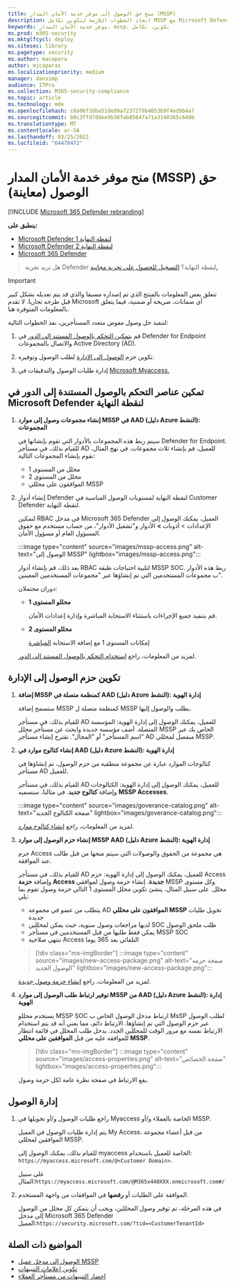 ```yaml
---
title: منح حق الوصول إلى موفر خدمة الأمان المدار (MSSP)
description: اتخاذ الخطوات اللازمة لتكوين تكامل MSSP مع Microsoft Defender لنقطة النهاية
keywords: موفر خدمة الأمان المدار، mssp، تكوين، تكامل
ms.prod: m365-security
ms.mktglfcycl: deploy
ms.sitesec: library
ms.pagetype: security
ms.author: macapara
author: mjcaparas
ms.localizationpriority: medium
manager: dansimp
audience: ITPro
ms.collection: M365-security-compliance
ms.topic: article
ms.technology: mde
ms.openlocfilehash: c8a96f3dba51de09a7237279b4053b9f4ed9b4a7
ms.sourcegitcommit: b0c3ffd7ddee9b30fab85047a71a31483b5c649b
ms.translationtype: MT
ms.contentlocale: ar-SA
ms.lasthandoff: 03/25/2022
ms.locfileid: "64470472"
---
```

# <a name="grant-managed-security-service-provider-mssp-access-preview"></a>منح موفر خدمة الأمان المدار (MSSP) حق الوصول (معاينة)

[!INCLUDE [Microsoft 365 Defender rebranding](../../includes/microsoft-defender.md)]

**ينطبق على:**
- [Microsoft Defender لنقطة النهاية 1](https://go.microsoft.com/fwlink/p/?linkid=2154037)
- [Microsoft Defender لنقطة النهاية 2](https://go.microsoft.com/fwlink/p/?linkid=2154037)
- [Microsoft 365 Defender](https://go.microsoft.com/fwlink/?linkid=2118804)

> هل تريد تجربة Defender لنقطة النهاية؟ [التسجيل للحصول على تجربة مجانية.](https://signup.microsoft.com/create-account/signup?products=7f379fee-c4f9-4278-b0a1-e4c8c2fcdf7e&ru=https://aka.ms/MDEp2OpenTrial?ocid=docs-mssp-support-abovefoldlink)

> [!IMPORTANT]
> تتعلق بعض المعلومات بالمنتج الذي تم إصداره مسبقا والذي قد يتم تعديله بشكل كبير قبل طرحه تجاريا. لا تقدم Microsoft أي ضمانات، صريحة أو ضمنية، فيما يتعلق بالمعلومات المتوفرة هنا.

لتنفيذ حل وصول مفوض متعدد المستأجرين، نفذ الخطوات التالية:

1. قم [بتمكين التحكم بالوصول المستند إلى الدور](rbac.md) في Defender for Endpoint والاتصال بالمجموعات Active Directory (AD).

2. تكوين حزم [الوصول إلى الإدارة](/azure/active-directory/governance/identity-governance-overview) لطلب الوصول وتوفيره.

3. إدارة طلبات الوصول والتدقيقات في [Microsoft Myaccess.](/azure/active-directory/governance/entitlement-management-request-approve)

## <a name="enable-role-based-access-controls-in-microsoft-defender-for-endpoint"></a>تمكين عناصر التحكم بالوصول المستندة إلى الدور في Microsoft Defender لنقطة النهاية

1. **إنشاء مجموعات وصول إلى موارد MSSP في AAD (دليل Azure النشط): المجموعات**

    سيتم ربط هذه المجموعات بالأدوار التي تقوم بإنشاتها في Defender for Endpoint. للقيام بذلك، في مستأجر AD للعميل، قم بإنشاء ثلاث مجموعات. في نهج المثال، نقوم بإنشاء المجموعات التالية:

    - محلل من المستوى 1
    - محلل من المستوى 2
    - الموافقون على محللي MSSP

2. إنشاء أدوار Defender لنقطة النهاية لمستويات الوصول المناسبة في Customer Defender لنقطة النهاية.

    لتمكين RBAC في مدخل Microsoft 365 Defender العميل، يمكنك الوصول إلى الإعدادات > أذونات **>** الأدوار و"تشغيل الأدوار"، من حساب مستخدم مع حقوق المسؤول العام أو مسؤول الأمان.

    :::image type="content" source="images/mssp-access.png" alt-text="الوصول إلى MSSP" lightbox="images/mssp-access.png":::

    بعد ذلك، قم بإنشاء أدوار RBAC لتلبية احتياجات طبقة MSSP SOC. ربط هذه الأدوار ب مجموعات المستخدمين التي تم إنشاؤها عبر "مجموعات المستخدمين المعينين".

    دوران محتملان:

    - **محللو المستوى 1**

      قم بتنفيذ جميع الإجراءات باستثناء الاستجابة المباشرة وإدارة إعدادات الأمان.

    - **محللو المستوى 2**

      إمكانات المستوى 1 مع إضافة الاستجابة [المباشرة](live-response.md)

    لمزيد من المعلومات، راجع [استخدام التحكم بالوصول المستند إلى الدور](rbac.md).

## <a name="configure-governance-access-packages"></a>تكوين حزم الوصول إلى الإدارة

1. **إضافة MSSP كمنظمة متصلة في AAD (دليل Azure النشط): إدارة الهوية**

    ستسمح إضافة MSSP كمنظمة متصلة ل MSSP بطلب والوصول إليها.

    للقيام بذلك، في مستأجر AD للعميل، يمكنك الوصول إلى إدارة الهوية: المؤسسة المتصلة. أضف مؤسسة جديدة وابحث عن مستأجر محلل MSSP الخاص بك عبر "اسم المستأجر" أو "المجال". نقترح إنشاء مستأجر AD منفصل لمحللي MSSP.

2. **إنشاء كتالوج موارد في AAD (دليل Azure النشط): إدارة الهوية**

    كتالوجات الموارد عبارة عن مجموعة منطقية من حزم الوصول، تم إنشاؤها في مستأجر AD للعميل.

    للقيام بذلك، في مستأجر AD للعميل، يمكنك الوصول إلى إدارة الهوية: الكتالوجات وإضافة **كتالوج جديد**. في مثالنا، سنسميه **MSSP Accesses**.

    :::image type="content" source="images/goverance-catalog.png" alt-text="صفحة الكتالوج الجديد" lightbox="images/goverance-catalog.png":::

    لمزيد من المعلومات، راجع [إنشاء كتالوج موارد](/azure/active-directory/governance/entitlement-management-catalog-create).

3. **إنشاء حزم الوصول إلى موارد MSSP AAD (دليل Azure النشط): إدارة الهوية**

    حزم Access هي مجموعة من الحقوق والوصولات التي سيتم منحها من قبل طالب عند الموافقة.

    للقيام بذلك، في مستأجر AD للعميل، يمكنك الوصول إلى إدارة الهوية: حزم Access وإضافة **حزمة Access جديدة**. إنشاء حزمة وصول لموافقي MSSP وكل مستوى محلل. على سبيل المثال، ينشئ تكوين محلل المستوى 1 التالي حزمة وصول تقوم بما يلي:

    - يتطلب من عضو في مجموعة AD **الموافقون على محللي MSSP** تخويل طلبات جديدة
    - لديها مراجعات وصول سنوية، حيث يمكن لمحللين SOC طلب ملحق الوصول
    - يمكن فقط طلبها من قبل المستخدمين في مستأجر MSSP SOC
    - تنتهي صلاحية Access التلقائي بعد 365 يوما

    > [!div class="mx-imgBorder"]
    > :::image type="content" source="images/new-access-package.png" alt-text="صفحة حزمة الوصول الجديد" lightbox="images/new-access-package.png":::

    لمزيد من المعلومات، راجع [إنشاء حزمة وصول جديدة](/azure/active-directory/governance/entitlement-management-access-package-create).

4. **توفير ارتباط طلب الوصول إلى موارد MSSP من AAD (دليل Azure النشط): إدارة الهوية**

    يستخدم محللو MSSP SOC ارتباط مدخل الوصول الخاص ب MsSP لطلب الوصول عبر حزم الوصول التي تم إنشاؤها. الارتباط دائم، مما يعني أنه قد يتم استخدام الارتباط نفسه مع مرور الوقت للمحللين الجدد. يدخل طلب المحلل في قائمة انتظار للموافقة عليه من قبل **الموافقين على محللي MSSP**.

    > [!div class="mx-imgBorder"]
    > :::image type="content" source="images/access-properties.png" alt-text="صفحة الخصائص" lightbox="images/access-properties.png":::

    يقع الارتباط في صفحة نظرة عامة لكل حزمة وصول.

## <a name="manage-access"></a>إدارة الوصول

1. راجع طلبات الوصول و/أو تخويلها في Myaccess الخاصة بالعملاء و/أو MSSP.

    يتم إدارة طلبات الوصول في العميل My Access، من قبل أعضاء مجموعة الموافقين لمحللي MSSP.

    للقيام بذلك، يمكنك الوصول إلى myaccess الخاصة للعميل باستخدام: `https://myaccess.microsoft.com/@<Customer Domain>`.

    على سبيل المثال:`https://myaccess.microsoft.com/@M365x440XXX.onmicrosoft.com#/`

2. الموافقة على الطلبات أو **رفضها** في الموافقات من واجهة المستخدم.

    في هذه المرحلة، تم توفير وصول المحللين، ويجب أن يتمكن كل محلل من الوصول إلى مدخل Microsoft 365 Defender العميل:`https://security.microsoft.com/?tid=<CustomerTenantId>`

## <a name="related-topics"></a>المواضيع ذات الصلة

- [الوصول إلى مدخل عميل MSSP](access-mssp-portal.md)
- [تكوين إعلامات التنبيهات](configure-mssp-notifications.md)
- [إحضار التنبيهات من مستأجر العملاء](fetch-alerts-mssp.md)

